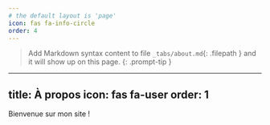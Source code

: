 ```yaml
---
# the default layout is 'page'
icon: fas fa-info-circle
order: 4
---
```


> Add Markdown syntax content to file `_tabs/about.md`{: .filepath } and it will show up on this page.
> {: .prompt-tip }

---
title: À propos
icon: fas fa-user
order: 1
---

Bienvenue sur mon site !
